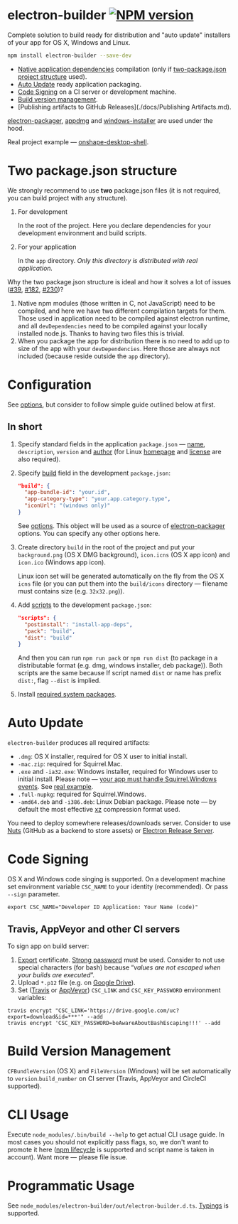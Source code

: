 # electron-builder [![NPM version][npm-image]][npm-url]
Complete solution to build ready for distribution and "auto update" installers of your app for OS X, Windows and Linux.

```sh
npm install electron-builder --save-dev
```

* [Native application dependencies](http://electron.atom.io/docs/latest/tutorial/using-native-node-modules/) compilation (only if [two-package.json project structure](#two-packagejson-structure) used).
* [Auto Update](#auto-update) ready application packaging.
* [Code Signing](#code-signing) on a CI server or development machine.
* [Build version management](#build-version-management).
* [Publishing artifacts to GitHub Releases](./docs/Publishing Artifacts.md).

[electron-packager](https://github.com/electron-userland/electron-packager),
[appdmg](https://github.com/LinusU/node-appdmg) and
[windows-installer](https://github.com/electron/windows-installer) are used under the hood.

Real project example — [onshape-desktop-shell](https://github.com/develar/onshape-desktop-shell).

# Two package.json structure

We strongly recommend to use **two** package.json files (it is not required, you can build project with any structure).

1. For development

   In the root of the project.
  Here you declare dependencies for your development environment and build scripts.

2. For your application

   In the `app` directory. *Only this directory is distributed with real application.*

Why the two package.json structure is ideal and how it solves a lot of issues
([#39](https://github.com/electron-userland/electron-builder/issues/39),
[#182](https://github.com/electron-userland/electron-builder/issues/182),
[#230](https://github.com/electron-userland/electron-builder/issues/230))?

1. Native npm modules (those written in C, not JavaScript) need to be compiled, and here we have two different compilation targets for them. Those used in application need to be compiled against electron runtime, and all `devDependencies` need to be compiled against your locally installed node.js. Thanks to having two files this is trivial.
2. When you package the app for distribution there is no need to add up to size of the app with your `devDependencies`. Here those are always not included (because reside outside the `app` directory).

# Configuration

See [options](https://github.com/electron-userland/electron-builder/wiki/Options), but consider to follow simple guide outlined below at first.

## In short
1. Specify standard fields in the application `package.json` — [name](https://github.com/electron-userland/electron-builder/wiki/Options#AppMetadata-name), `description`, `version` and [author](https://docs.npmjs.com/files/package.json#people-fields-author-contributors) (for Linux [homepage](https://github.com/electron-userland/electron-builder/wiki/Options#DevMetadata-homepage) and [license](https://github.com/electron-userland/electron-builder/wiki/Options#DevMetadata-license) are also required).

2. Specify [build](https://github.com/electron-userland/electron-builder/wiki/Options#build) field in the development `package.json`:
    ```json
    "build": {
      "app-bundle-id": "your.id",
      "app-category-type": "your.app.category.type",
      "iconUrl": "(windows only)"
    }
    ```
   See [options](https://github.com/electron-userland/electron-builder/wiki/Options). This object will be used as a source of [electron-packager](https://www.npmjs.com/package/electron-packager#packageropts-callback) options. You can specify any other options here.

3. Create directory `build` in the root of the project and put your `background.png` (OS X DMG background), `icon.icns` (OS X app icon) and `icon.ico` (Windows app icon).

   <a id="user-content-linuxIcon" class="anchor" href="#linuxIcon" aria-hidden="true"></a>Linux icon set will be generated automatically on the fly from the OS X `icns` file (or you can put them into the `build/icons` directory — filename must contains size (e.g. `32x32.png`)).

4. Add [scripts](https://docs.npmjs.com/cli/run-script) to the development `package.json`:
    ```json
    "scripts": {
      "postinstall": "install-app-deps",
      "pack": "build",
      "dist": "build"
    }
    ```
    And then you can run `npm run pack` or `npm run dist` (to package in a distributable format (e.g. dmg, windows installer, deb package)).
    Both scripts are the same because If script named `dist` or name has prefix `dist:`, flag `--dist` is implied.

5. Install [required system packages](https://github.com/electron-userland/electron-builder/wiki/Multi-Platform-Build).

# Auto Update
`electron-builder` produces all required artifacts:

* `.dmg`: OS X installer, required for OS X user to initial install.
* `-mac.zip`: required for Squirrel.Mac.
* `.exe` and `-ia32.exe`: Windows installer, required for Windows user to initial install. Please note — [your app must handle Squirrel.Windows events](https://github.com/electronjs/windows-installer#handling-squirrel-events). See [real example](https://github.com/develar/onshape-desktop-shell/blob/master/src/WinSquirrelStartupEventHandler.ts).
* `.full-nupkg`: required for Squirrel.Windows.
* `-amd64.deb` and `-i386.deb`: Linux Debian package. Please note — by default the most effective [xz](https://en.wikipedia.org/wiki/Xz) compression format used.

You need to deploy somewhere releases/downloads server.
Consider to use [Nuts](https://github.com/GitbookIO/nuts) (GitHub as a backend to store assets) or [Electron Release Server](https://github.com/ArekSredzki/electron-release-server).

# Code Signing
OS X and Windows code singing is supported.
On a development machine set environment variable `CSC_NAME` to your identity (recommended). Or pass `--sign` parameter.
```
export CSC_NAME="Developer ID Application: Your Name (code)"
```

## Travis, AppVeyor and other CI servers
To sign app on build server:

1. [Export](https://developer.apple.com/library/ios/documentation/IDEs/Conceptual/AppDistributionGuide/MaintainingCertificates/MaintainingCertificates.html#//apple_ref/doc/uid/TP40012582-CH31-SW7) certificate.
 [Strong password](http://security.stackexchange.com/a/54773) must be used. Consider to not use special characters (for bash) because “*values are not escaped when your builds are executed*”.
2. Upload `*.p12` file (e.g. on [Google Drive](http://www.syncwithtech.org/p/direct-download-link-generator.html)).
3. Set ([Travis](https://docs.travis-ci.com/user/environment-variables/#Encrypted-Variables) or [AppVeyor](https://ci.appveyor.com/tools/encrypt)) `CSC_LINK` and `CSC_KEY_PASSWORD` environment variables:
```
travis encrypt "CSC_LINK='https://drive.google.com/uc?export=download&id=***'" --add
travis encrypt 'CSC_KEY_PASSWORD=beAwareAboutBashEscaping!!!' --add
```

# Build Version Management
`CFBundleVersion` (OS X) and `FileVersion` (Windows) will be set automatically to `version`.`build_number` on CI server (Travis, AppVeyor and CircleCI supported).

# CLI Usage
Execute `node_modules/.bin/build --help` to get actual CLI usage guide.
In most cases you should not explicitly pass flags, so, we don't want to promote it here ([npm lifecycle](https://docs.npmjs.com/misc/scripts#current-lifecycle-event) is supported and script name is taken in account).
Want more — please file issue.

# Programmatic Usage
See `node_modules/electron-builder/out/electron-builder.d.ts`. [Typings](https://github.com/Microsoft/TypeScript/wiki/Typings-for-npm-packages) is supported.

[npm-url]: https://npmjs.org/package/electron-builder
[npm-image]: http://img.shields.io/npm/v/electron-builder.svg
